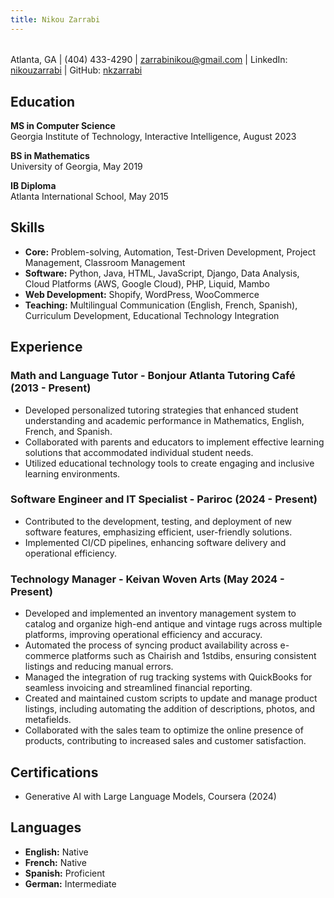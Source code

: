```yaml
---
title: Nikou Zarrabi
---
```

###### 
Atlanta, GA | (404) 433-4290 | <a href="mailto:zarrabinikou@gmail.com">zarrabinikou@gmail.com</a> | 
LinkedIn: <a href="https://www.linkedin.com/in/nikouzarrabi/">nikouzarrabi</a> | 
GitHub: <a href="https://github.com/nkzarrabi">nkzarrabi</a>

## Education
**MS in Computer Science**  
Georgia Institute of Technology, Interactive Intelligence, August 2023

**BS in Mathematics**  
University of Georgia, May 2019

**IB Diploma**  
Atlanta International School, May 2015

## Skills
- **Core:** Problem-solving, Automation, Test-Driven Development, Project Management, Classroom Management
- **Software:** Python, Java, HTML, JavaScript, Django, Data Analysis, Cloud Platforms (AWS, Google Cloud), PHP, Liquid, Mambo
- **Web Development:** Shopify, WordPress, WooCommerce
- **Teaching:** Multilingual Communication (English, French, Spanish), Curriculum Development, Educational Technology Integration

## Experience
### Math and Language Tutor - Bonjour Atlanta Tutoring Café (2013 - Present)
- Developed personalized tutoring strategies that enhanced student understanding and academic performance in Mathematics, English, French, and Spanish.
- Collaborated with parents and educators to implement effective learning solutions that accommodated individual student needs.
- Utilized educational technology tools to create engaging and inclusive learning environments.

### Software Engineer and IT Specialist - Pariroc (2024 - Present)
- Contributed to the development, testing, and deployment of new software features, emphasizing efficient, user-friendly solutions.
- Implemented CI/CD pipelines, enhancing software delivery and operational efficiency.

### Technology Manager - Keivan Woven Arts (May 2024 - Present)
- Developed and implemented an inventory management system to catalog and organize high-end antique and vintage rugs across multiple platforms, improving operational efficiency and accuracy.
- Automated the process of syncing product availability across e-commerce platforms such as Chairish and 1stdibs, ensuring consistent listings and reducing manual errors.
- Managed the integration of rug tracking systems with QuickBooks for seamless invoicing and streamlined financial reporting.
- Created and maintained custom scripts to update and manage product listings, including automating the addition of descriptions, photos, and metafields.
- Collaborated with the sales team to optimize the online presence of products, contributing to increased sales and customer satisfaction.

## Certifications
- Generative AI with Large Language Models, Coursera (2024)

## Languages
- **English:** Native
- **French:** Native
- **Spanish:** Proficient
- **German:** Intermediate